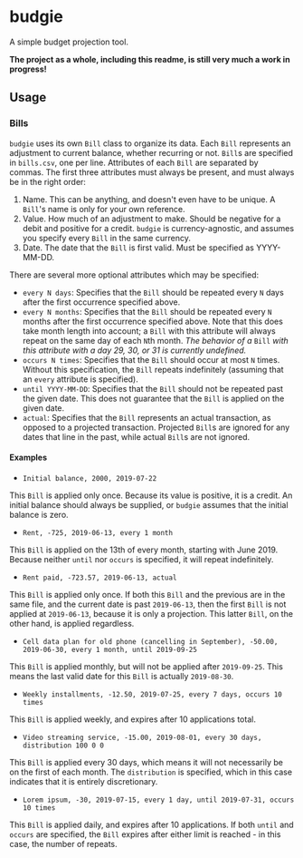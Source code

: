 # budgie

A simple budget projection tool.

**The project as a whole, including this readme, is still very much a work in progress!**

## Usage

### Bills

`budgie` uses its own `Bill` class to organize its data.
Each `Bill` represents an adjustment to current balance, whether recurring or not.
`Bill`s are specified in `bills.csv`, one per line.
Attributes of each `Bill` are separated by commas.
The first three attributes must always be present, and must always be in the right order:
1. Name.
This can be anything, and doesn't even have to be unique.
A `Bill`'s name is only for your own reference.
2. Value.
How much of an adjustment to make.
Should be negative for a debit and positive for a credit.
`budgie` is currency-agnostic, and assumes you specify every `Bill` in the same currency.
3. Date.
The date that the `Bill` is first valid.
Must be specified as YYYY-MM-DD.

There are several more optional attributes which may be specified:
* `every N days`:
Specifies that the `Bill` should be repeated every `N` days after the first occurrence specified above.
* `every N months`:
Specifies that the `Bill` should be repeated every `N` months after the first occurrence specified above.
Note that this does take month length into account; a `Bill` with this attribute will always repeat on the same day of each `N`th month.
*The behavior of a* `Bill` *with this attribute with a day 29, 30, or 31 is currently undefined.*
* `occurs N times`:
Specifies that the `Bill` should occur at most `N` times.
Without this specification, the `Bill` repeats indefinitely (assuming that an `every` attribute is specified).
* `until YYYY-MM-DD`:
Specifies that the `Bill` should not be repeated past the given date.
This does not guarantee that the `Bill` is applied on the given date.
* `actual`:
Specifies that the `Bill` represents an actual transaction, as opposed to a projected transaction.
Projected `Bill`s are ignored for any dates that line in the past, while actual `Bill`s are not ignored.

#### Examples

* `Initial balance, 2000, 2019-07-22`

This `Bill` is applied only once.
Because its value is positive, it is a credit.
An initial balance should always be supplied, or `budgie` assumes that the initial balance is zero.

* `Rent, -725, 2019-06-13, every 1 month`

This `Bill` is applied on the 13th of every month, starting with June 2019.
Because neither `until` nor `occurs` is specified, it will repeat indefinitely.

* `Rent paid, -723.57, 2019-06-13, actual`

This `Bill` is applied only once.
If both this `Bill` and the previous are in the same file, and the current date is past `2019-06-13`, then the first `Bill` is not applied at `2019-06-13`, because it is only a projection.
This latter `Bill`, on the other hand, is applied regardless.

* `Cell data plan for old phone (cancelling in September), -50.00, 2019-06-30, every 1 month, until 2019-09-25`

This `Bill` is applied monthly, but will not be applied after `2019-09-25`.
This means the last valid date for this `Bill` is actually `2019-08-30`.

* `Weekly installments, -12.50, 2019-07-25, every 7 days, occurs 10 times`

This `Bill` is applied weekly, and expires after 10 applications total.

* `Video streaming service, -15.00, 2019-08-01, every 30 days, distribution 100 0 0`

This `Bill` is applied every 30 days, which means it will not necessarily be on the first of each month.
The `distribution` is specified, which in this case indicates that it is entirely discretionary.

* `Lorem ipsum, -30, 2019-07-15, every 1 day, until 2019-07-31, occurs 10 times`

This `Bill` is applied daily, and expires after 10 applications.
If both `until` and `occurs` are specified, the `Bill` expires after either limit is reached - in this case, the number of repeats. 

